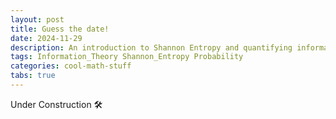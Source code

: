 ```yaml
---
layout: post
title: Guess the date!
date: 2024-11-29
description: An introduction to Shannon Entropy and quantifying information.
tags: Information_Theory Shannon_Entropy Probability
categories: cool-math-stuff
tabs: true
---
```


Under Construction 🛠️
